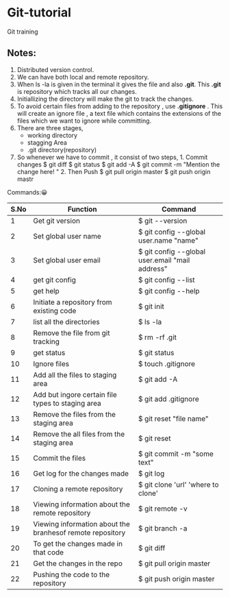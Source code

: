 # Git-tutorial
Git training



## Notes:
1. Distributed version control.
2. We can have both local and remote repository.
3. When ls -la is given in the terminal it gives the file and also **.git**.
This **.git** is repository which tracks all our changes.
4. Initiallizing the directory will make the git to track the changes.
5. To avoid certain files from adding to the repository , use **.gitignore** . This will create an ignore file , a text file which contains the extensions of the files which we want to ignore while committing.
6. There are three stages,
	  * working directory
	  * stagging Area
	  * .git directory(repository)
7. So whenever we have to  commit , it consist of two steps,
		1.	Commit changes 
			$ git diff
			$ git status
			$ git add -A
			$ git commit -m "Mention the change here! "
		2. 	Then Push
			$ git pull origin master
			$ git push origin mastr

Commands::grinning:

S.No|    Function                 |         Command
----|-----------------------------|------------------------
1   |Get git version              |$ git --version
2   |Set global user name         |$ git config --global user.name "name"
3   |Set global user email         |$ git config --global user.email "mail address"
4| get git config       |$ git config --list
5 | get help        | $ git config --help
6 | Initiate a repository from existing code | $ git init
7|list all the directories| $ ls -la
8| Remove the file from git tracking | $ rm -rf .git
9|get status | $ git status
10|Ignore files | $ touch .gitignore
11|Add all the files to staging area|$ git add -A
12| Add but ingore certain file types to staging area | $ git add .gitignore
13|Remove the files from the staging area | $ git reset "file name"
14|Remove the all files from the staging area | $ git reset
15| Commit the files | $ git commit -m "some text"
16| Get log for the changes made | $ git log
17|Cloning a remote repository | $ git clone 'url'   'where to clone'
18|Viewing information about the remote repository |$ git remote -v 
19|Viewing information about the branhesof remote repository |$ git branch -a 
20| To get the changes made in that code | $ git diff
21| Get the changes in the repo | $ git pull origin master
22| Pushing the code to the repository | $ git push origin master
